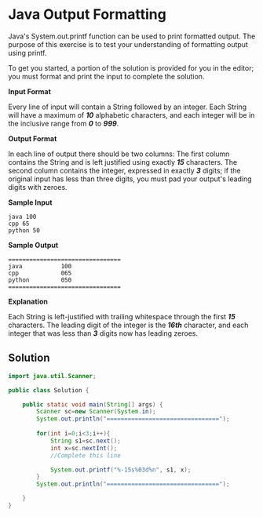 # Java Output Formatting

Java's System.out.printf function can be used to print formatted output. The purpose of this exercise is to test your understanding of formatting output using printf.

To get you started, a portion of the solution is provided for you in the editor; you must format and print the input to complete the solution.

**Input Format**

Every line of input will contain a String followed by an integer.
Each String will have a maximum of **_10_** alphabetic characters, and each integer will be in the inclusive range from **_0_** to **_999_**.

**Output Format**

In each line of output there should be two columns:
The first column contains the String and is left justified using exactly **_15_** characters.
The second column contains the integer, expressed in exactly **_3_** digits; if the original input has less than three digits, you must pad your output's leading digits with zeroes.

**Sample Input**

```
java 100
cpp 65
python 50
```

**Sample Output**

```
================================
java           100 
cpp            065 
python         050 
================================
```

**Explanation**

Each String is left-justified with trailing whitespace through the first **_15_** characters. The leading digit of the integer is the **_16th_** character, and each integer that was less than **_3_** digits now has leading zeroes.

## Solution

```java
import java.util.Scanner;

public class Solution {

    public static void main(String[] args) {
        Scanner sc=new Scanner(System.in);
        System.out.println("================================");
        
        for(int i=0;i<3;i++){
            String s1=sc.next();
            int x=sc.nextInt();
            //Complete this line

            System.out.printf("%-15s%03d%n", s1, x);
        }
        System.out.println("================================");

    }
}

```
